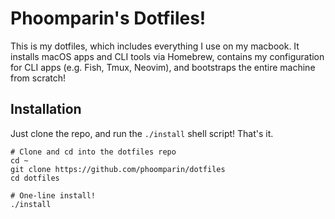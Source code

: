 # Phoomparin's Dotfiles!

This is my dotfiles, which includes everything I use on my macbook. It installs macOS apps and CLI tools via Homebrew, contains my configuration for CLI apps (e.g. Fish, Tmux, Neovim), and bootstraps the entire machine from scratch!

## Installation

Just clone the repo, and run the `./install` shell script! That's it.

```
# Clone and cd into the dotfiles repo
cd ~
git clone https://github.com/phoomparin/dotfiles
cd dotfiles

# One-line install!
./install
```
